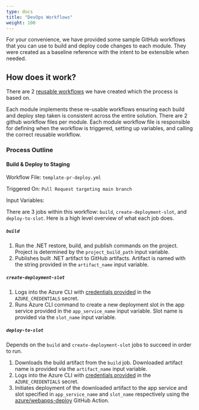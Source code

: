 ```yaml
---
type: docs
title: "DevOps Workflows"
weight: 100
---
```


For your convenience, we have provided some sample GitHub workflows that you can use to build and deploy code changes to each module. They were created as a baseline reference with the intent to be extensible when needed.


## How does it work?
There are 2 [reusable workflows](https://docs.github.com/en/actions/using-workflows/reusing-workflows) we have created which the process is based on. 

Each module implements these re-usable workflows ensuring each build and deploy step taken is consistent across the entire solution. There are 2 github workflow files per module. Each module workflow file is responsible for defining when the workflow is triggered, setting up variables, and calling the correct reusable workflow.



### Process Outline
#### **Build & Deploy to Staging**
Workflow File: `template-pr-deploy.yml`

Triggered On: `Pull Request targeting main branch`

Input Variables:

There are 3 jobs within this workflow: `build`, `create-deployment-slot`, and `deploy-to-slot`. Here is a high level overview of what each job does. 

##### `build`
1. Run the .NET restore, build, and publish commands on the project. Project is determined by the `project_build_path` input variable.
2. Publishes built .NET artifact to GitHub artifacts. Artifact is named with the string provided in the `artifact_name` input variable.

##### `create-deployment-slot`
1. Logs into the Azure CLI with [credentials provided](https://docs.microsoft.com/en-us/azure/developer/github/connect-from-azure?tabs=azure-portal%2Cwindows#create-a-service-principal-and-add-it-as-a-github-secret) in the `AZURE_CREDENTIALS` secret.
2. Runs Azure CLI command to create a new deployment slot in the app service provided in the `app_service_name` input variable. Slot name is provided via the `slot_name` input variable.

##### `deploy-to-slot`
Depends on the `build` and `create-deployment-slot` jobs to succeed in order to run. 
1. Downloads the build artifact from the `build` job. Downloaded artifact name is provided via the `artifact_name` input variable.
2. Logs into the Azure CLI with [credentials provided](https://docs.microsoft.com/en-us/azure/developer/github/connect-from-azure?tabs=azure-portal%2Cwindows#create-a-service-principal-and-add-it-as-a-github-secret) in the `AZURE_CREDENTIALS` secret.
3. Initiates deployment of the downloaded artifact to the app service and slot specified in `app_service_name` and `slot_name` respectively using the [azure/webapps-deploy](https://github.com/Azure/webapps-deploy) GitHub Action.

### 